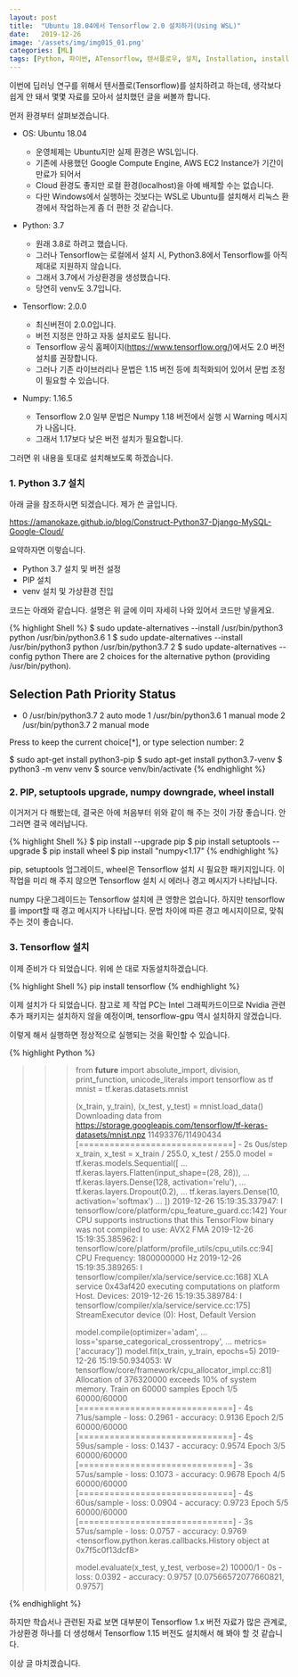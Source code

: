 ```yaml
---
layout: post
title:  "Ubuntu 18.04에서 Tensorflow 2.0 설치하기(Using WSL)"
date:   2019-12-26
image: '/assets/img/img015_01.png'
categories: [ML]
tags: [Python, 파이썬, ATensorflow, 텐서플로우, 설치, Installation, install, 텐서플로]
---
```


 
 이번에 딥러닝 연구를 위해서 텐서플로(Tensorflow)를 설치하려고 하는데, 생각보다 쉽게 안 돼서 몇몇 자료를 모아서 설치했던 글을 써볼까 합니다.

 먼저 환경부터 살펴보겠습니다.
 
 * OS: Ubuntu 18.04
    + 운영체제는 Ubuntu지만 실제 환경은 WSL입니다.
    + 기존에 사용했던 Google Compute Engine, AWS EC2 Instance가 기간이 만료가 되어서
    + Cloud 환경도 좋지만 로컬 환경(localhost)을 아예 배제할 수는 없습니다. 
    + 다만 Windows에서 실행하는 것보다는 WSL로 Ubuntu를 설치해서 리눅스 환경에서 작업하는게 좀 더 편한 것 같습니다.

* Python: 3.7
    + 원래 3.8로 하려고 했습니다.
    + 그러나 Tensorflow는 로컬에서 설치 시, Python3.8에서 Tensorflow를 아직 제대로 지원하지 않습니다.
    + 그래서 3.7에서 가상환경을 생성했습니다.
    + 당연히 venv도 3.7입니다.

* Tensorflow: 2.0.0
    + 최신버전이 2.0.0입니다. 
    + 버전 지정은 안하고 자동 설치로도 됩니다.
    + Tensorflow 공식 홈페이지(<https://www.tensorflow.org/>)에서도 2.0 버전 설치를 권장합니다.
    + 그러나 기존 라이브러리나 문법은 1.15 버전 등에 최적화되어 있어서 문법 조정이 필요할 수 있습니다.

* Numpy: 1.16.5
    + Tensorflow 2.0 일부 문법은 Numpy 1.18 버전에서 실행 시 Warning 메시지가 나옵니다.
    + 그래서 1.17보다 낮은 버전 설치가 필요합니다.

그러면 위 내용을 토대로 설치해보도록 하겠습니다.


### 1. Python 3.7 설치

아래 글을 참조하시면 되겠습니다. 제가 쓴 글입니다.

<https://amanokaze.github.io/blog/Construct-Python37-Django-MySQL-Google-Cloud/>

요약하자면 이렇습니다.
* Python 3.7 설치 및 버전 설정
* PIP 설치
* venv 설치 및 가상환경 진입

코드는 아래와 같습니다. 설명은 위 글에 이미 자세히 나와 있어서 코드만 넣을게요.

{% highlight Shell %}
$ sudo update-alternatives --install /usr/bin/python3 python /usr/bin/python3.6 1
$ sudo update-alternatives --install /usr/bin/python3 python /usr/bin/python3.7 2
$ sudo update-alternatives --config python
There are 2 choices for the alternative python (providing /usr/bin/python).

  Selection    Path                Priority   Status
------------------------------------------------------------
* 0            /usr/bin/python3.7   2         auto mode
  1            /usr/bin/python3.6   1         manual mode
  2            /usr/bin/python3.7   2         manual mode

Press <enter> to keep the current choice[*], or type selection number: 2

$ sudo apt-get install python3-pip
$ sudo apt-get install python3.7-venv
$ python3 -m venv venv
$ source venv/bin/activate
{% endhighlight %}

### 2. PIP, setuptools upgrade, numpy downgrade, wheel install

이거저거 다 해봤는데, 결국은 아에 처음부터 위와 같이 해 주는 것이 가장 좋습니다.
안 그러면 결국 에러납니다.

{% highlight Shell %}
$ pip install --upgrade pip
$ pip install setuptools --upgrade
$ pip install wheel
$ pip install "numpy<1.17"
{% endhighlight %}

pip, setuptools 업그레이드, wheel은 Tensorflow 설치 시 필요한 패키지입니다. 이 작업을 미리 해 주지 않으면 Tensorflow 설치 시 에러나 경고 메시지가 나타납니다. 

numpy 다운그레이드는 Tensorflow 설치에 큰 영향은 없습니다. 하지만 tensorflow를 import할 때 경고 메시지가 나타납니다. 문법 차이에 따른 경고 메시지이므로, 맞춰주는 것이 좋습니다.


### 3. Tensorflow 설치

이제 준비가 다 되었습니다. 위에 쓴 대로 자동설치하겠습니다.

{% highlight Shell %}
pip install tensorflow
{% endhighlight %}

이제 설치가 다 되었습니다.
참고로 제 작업 PC는 Intel 그래픽카드이므로 Nvidia 관련 추가 패키지는 설치하지 않을 예정이며, tensorflow-gpu 역시 설치하지 않겠습니다.

이렇게 해서 실행하면 정상적으로 실행되는 것을 확인할 수 있습니다.

{% highlight Python %}
>>> from __future__ import absolute_import, division, print_function, unicode_literals
>>> import tensorflow as tf
>>> mnist = tf.keras.datasets.mnist
>>> 
>>> (x_train, y_train), (x_test, y_test) = mnist.load_data()
Downloading data from https://storage.googleapis.com/tensorflow/tf-keras-datasets/mnist.npz
11493376/11490434 [==============================] - 2s 0us/step
>>> x_train, x_test = x_train / 255.0, x_test / 255.0
>>> model = tf.keras.models.Sequential([
...   tf.keras.layers.Flatten(input_shape=(28, 28)),
...   tf.keras.layers.Dense(128, activation='relu'),
...   tf.keras.layers.Dropout(0.2),
...   tf.keras.layers.Dense(10, activation='softmax')
... ])
2019-12-26 15:19:35.337947: I tensorflow/core/platform/cpu_feature_guard.cc:142] Your CPU supports instructions that this TensorFlow binary was not compiled to use: AVX2 FMA
2019-12-26 15:19:35.385962: I tensorflow/core/platform/profile_utils/cpu_utils.cc:94] CPU Frequency: 1800000000 Hz
2019-12-26 15:19:35.389265: I tensorflow/compiler/xla/service/service.cc:168] XLA service 0x43af420 executing computations on platform Host. Devices:
2019-12-26 15:19:35.389784: I tensorflow/compiler/xla/service/service.cc:175]   StreamExecutor device (0): Host, Default Version
>>> 
>>> model.compile(optimizer='adam',
...               loss='sparse_categorical_crossentropy',
...               metrics=['accuracy'])
>>> model.fit(x_train, y_train, epochs=5)
2019-12-26 15:19:50.934053: W tensorflow/core/framework/cpu_allocator_impl.cc:81] Allocation of 376320000 exceeds 10% of system memory.
Train on 60000 samples
Epoch 1/5
60000/60000 [==============================] - 4s 71us/sample - loss: 0.2961 - accuracy: 0.9136
Epoch 2/5
60000/60000 [==============================] - 4s 59us/sample - loss: 0.1437 - accuracy: 0.9574
Epoch 3/5
60000/60000 [==============================] - 3s 57us/sample - loss: 0.1073 - accuracy: 0.9678
Epoch 4/5
60000/60000 [==============================] - 4s 60us/sample - loss: 0.0904 - accuracy: 0.9723
Epoch 5/5
60000/60000 [==============================] - 3s 57us/sample - loss: 0.0757 - accuracy: 0.9769
<tensorflow.python.keras.callbacks.History object at 0x7f5c0f13dcf8>
>>> 
>>> model.evaluate(x_test,  y_test, verbose=2)
10000/1 - 0s - loss: 0.0392 - accuracy: 0.9757
[0.07566572077660821, 0.9757]
>>> 
{% endhighlight %}

하지만 학습서나 관련된 자료 보면 대부분이 Tensorflow 1.x 버전 자료가 많은 관계로, 가상환경 하나를 더 생성해서 Tensorflow 1.15 버전도 설치해서 해 봐야 할 것 같습니다. 

이상 글 마치겠습니다.